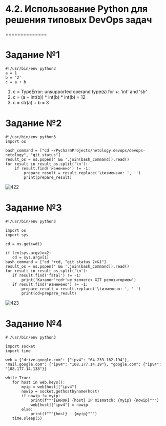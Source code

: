 # 4.2. Использование Python для решения типовых DevOps задач
==============

# Задание №1
```
#!/usr/bin/env python3
a = 1
b = '2'
c = a + b
```

1. c = TypeError: unsupported operand type(s) for +: 'int' and 'str'    
2. с = (a + int(b)) * int(b) * int(b) = 12    
3. c = str(a) + b = 3    

# Задание №2

```
#!/usr/bin/env python3
import os

bash_command = ["cd ~/PycharmProjects/netology.devops/devops-netology", "git status"]
result_os = os.popen(' && '.join(bash_command)).read()
for result in result_os.split('\n'):
    if result.find('изменено') != -1:
        prepare_result = result.replace('\tизменено: ', '')
        print(prepare_result)
```
![422](https://user-images.githubusercontent.com/93032289/150679392-239a9c48-9b30-43b1-8769-10437fb0dcf4.jpg)
 
# Задание №3
 
 ```
 #!/usr/bin/env python3

import os
import sys

cd = os.getcwd()

if len(sys.argv)>=2:
    cd = sys.argv[1]
bash_command = ["cd "+cd, "git status 2>&1"]
result_os = os.popen(' && '.join(bash_command)).read()
for result in result_os.split('\n'):
    if result.find('fatal') != -1:
        print('Каталог'+cd+'не является GIT репозиторием')
    if result.find('изменено') != -1:
        prepare_result = result.replace('\tизменено: ', ' ')
        print(cd+prepare_result)
```
![423](https://user-images.githubusercontent.com/93032289/150682987-99f1aec1-5844-463a-8850-4afddb7a3229.jpg)

# Задание №4

 ```
 # /usr/bin/env python3

import socket
import time

web = {"drive.google.com": {"ipv4": "64.233.162.194"}, "mail.google.com": {"ipv4": "108.177.14.19"}, "google.com": {"ipv4": "108.177.14.138"}}

while True:
    for host in web.keys():
        myip = web[host]["ipv4"]
        nowip = socket.gethostbyname(host)
        if nowip != myip:
            print(f"""[ERROR] {host} IP mismatch: {myip} {nowip}""")
            web[host]["ipv4"] = nowip
        else:
            print(f"""{host} - {myip}""")
    time.sleep(5)
```


 
